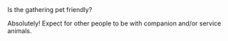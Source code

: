 <summary>Is the gathering pet friendly?</summary>

Absolutely! Expect for other people to be with companion and/or service animals.